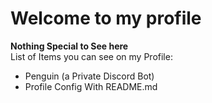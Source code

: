 # Welcome to my profile
**Nothing Special to See here** <br>
List of Items you can see on my Profile:
<ul>
  <li>Penguin (a Private Discord Bot)</li>
  <li>Profile Config With README.md</li>
  </ul>
